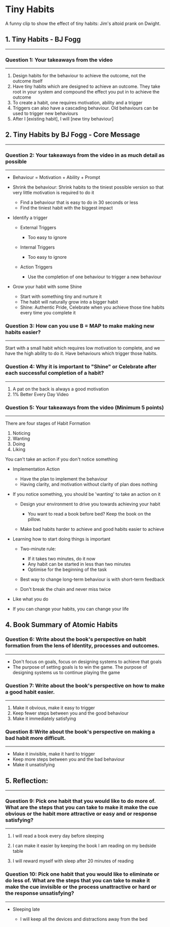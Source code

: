 # Tiny Habits
A funny clip to show the effect of tiny habits: Jim's altoid prank on Dwight.

## 1. Tiny Habits - BJ Fogg

---

### Question 1: Your takeaways from the video

---

1. Design habits for the behaviour to achieve the outcome, not the outcome itself
2. Have tiny habits which are designed to achieve an outcome. They take root in your system and compound the effect you put in to achieve the outcome
3. To create a habit, one requires motivation, ability and a trigger
4. Triggers can also have a cascading behaviour. Old behaviours can be used to trigger new behaviours
5. After I [existing habit], I will [new tiny behaviour]


## 2. Tiny Habits by BJ Fogg - Core Message

---

### Question 2: Your takeaways from the video in as much detail as possible

---

* Behaviour = Motivation + Ability + Prompt
* Shrink the behaviour: Shrink habits to the tiniest possible version so that very little motivation is required to do it

   * Find a behaviour that is easy to do in 30 seconds or less
   * Find the tiniest habit with the biggest impact


* Identify a trigger

   * External Triggers

      * Too easy to ignore


   * Internal Triggers

        * Too easy to ignore


    * Action Triggers

        * Use the completion of one behaviour to trigger a new behaviour


* Grow your habit with some Shine

    * Start with something tiny and nurture it
    * The habit will naturally grow into a bigger habit
    * Shine: Authentic Pride, Celebrate when you achieve those tine habits every time you complete it




### Question 3: How can you use B = MAP to make making new habits easier?

---

Start with a small habit which requires low motivation to complete, and we have the high ability to do it. Have behaviours which trigger those habits.


### Question 4: Why it is important to "Shine" or Celebrate after each successful completion of a habit?

---

1. A pat on the back is always a good motivation
2. 1% Better Every Day Video

### Question 5: Your takeaways from the video (Minimum 5 points)

---

There are four stages of Habit Formation

1. Noticing
2. Wanting
3. Doing
4. Liking



You can't take an action if you don't notice something

* Implementation Action
    * Have the plan to implement the behaviour
    * Having clarity, and motivation without clarity of plan does nothing

* If you notice something, you should be 'wanting' to take an action on it

    * Design your environment to drive you towards achieving your habit

        * You want to read a book before bed? Keep the book on the pillow.

    * Make bad habits harder to achieve and good habits easier to achieve

* Learning how to start doing things is important

    * Two-minute rule:

        * If it takes two minutes, do it now
        * Any habit can be started in less than two minutes
        * Optimise for the beginning of the task
    * Best way to change long-term behaviour is with short-term feedback
    * Don't break the chain and never miss twice

* Like what you do

* If you can change your habits, you can change your life



## 4. Book Summary of Atomic Habits

###  Question 6: Write about the book's perspective on habit formation from the lens of Identity, processes and outcomes.

---
* Don't focus on goals, focus on designing systems to achieve that goals
* The purpose of setting goals is to win the game. The purpose of designing systems us to continue playing the game



### Question 7: Write about the book's perspective on how to make a good habit easier.
---
1. Make it obvious, make it easy to trigger
2. Keep fewer steps between you and the good behaviour
3. Make it immediately satisfying


### Question 8:Write about the book's perspective on making a bad habit more difficult.
---
* Make it invisible, make it hard to trigger
* Keep more steps between you and the bad behaviour
* Make it unsatisfying


## 5. Reflection:

---

### Question 9: Pick one habit that you would like to do more of. What are the steps that you can take to make it make the cue obvious or the habit more attractive or easy and or response satisfying?
---
1. I will read a book every day before sleeping

2. I can make it easier by keeping the book I am reading on my bedside table
3. I will reward myself with sleep after 20 minutes of reading

### Question 10: Pick one habit that you would like to eliminate or do less of. What are the steps that you can take to make it make the cue invisible or the process unattractive or hard or the response unsatisfying?
---
* Sleeping late

    * I will keep all the devices and distractions away from the bed